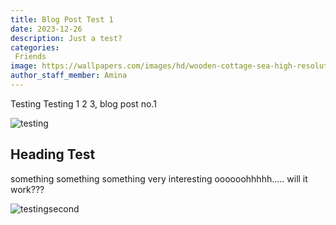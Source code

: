 ```yaml
---
title: Blog Post Test 1
date: 2023-12-26
description: Just a test?
categories:
 Friends
image: https://wallpapers.com/images/hd/wooden-cottage-sea-high-resolution-d7fahhz6phtkdveh.jpg
author_staff_member: Amina
---
```

Testing Testing 1 2 3, blog post no.1 

![testing](https://wallpapers.com/images/hd/high-resolution-farmhouse-by-lake-er08n33kr7ulrakb.jpg)

## Heading Test

something something something very interesting oooooohhhhh..... will it work???

![testingsecond](httpwallpapers.com/images/featured/high-resolution-gfinds1akzwf6vcq.jpg)